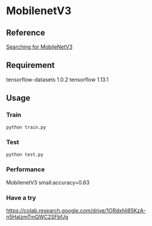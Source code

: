 # MobilenetV3
## Reference
[Searching for MobileNetV3](https://arxiv.org/pdf/1905.02244.pdf)
## Requirement
tensorflow-datasets             1.0.2 
tensorflow                      1.13.1
## Usage
### Train
``` python
python train.py
```
### Test
``` python
python test.py
```
### Performance
MobilenetV3 small:accuracy=0.63
### Have a try
https://colab.research.google.com/drive/1ORdxhli85KzA-n5HalzmTmQWC2SFbfJg
